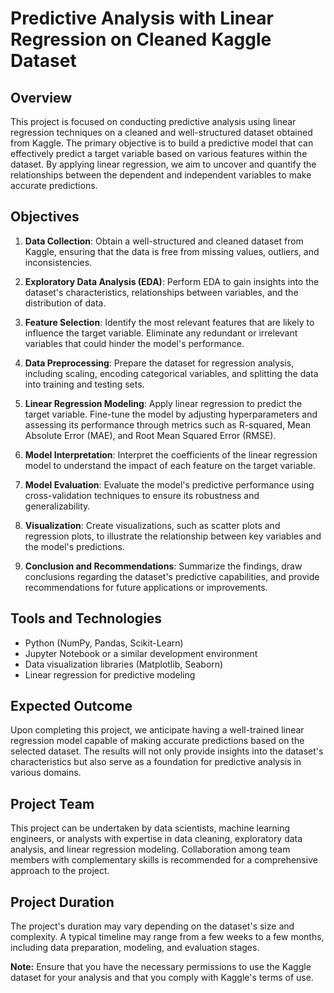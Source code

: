 # Predictive Analysis with Linear Regression on Cleaned Kaggle Dataset

## Overview

This project is focused on conducting predictive analysis using linear regression techniques on a cleaned and well-structured dataset obtained from Kaggle. The primary objective is to build a predictive model that can effectively predict a target variable based on various features within the dataset. By applying linear regression, we aim to uncover and quantify the relationships between the dependent and independent variables to make accurate predictions.

## Objectives

1. **Data Collection**: Obtain a well-structured and cleaned dataset from Kaggle, ensuring that the data is free from missing values, outliers, and inconsistencies.

2. **Exploratory Data Analysis (EDA)**: Perform EDA to gain insights into the dataset's characteristics, relationships between variables, and the distribution of data.

3. **Feature Selection**: Identify the most relevant features that are likely to influence the target variable. Eliminate any redundant or irrelevant variables that could hinder the model's performance.

4. **Data Preprocessing**: Prepare the dataset for regression analysis, including scaling, encoding categorical variables, and splitting the data into training and testing sets.

5. **Linear Regression Modeling**: Apply linear regression to predict the target variable. Fine-tune the model by adjusting hyperparameters and assessing its performance through metrics such as R-squared, Mean Absolute Error (MAE), and Root Mean Squared Error (RMSE).

6. **Model Interpretation**: Interpret the coefficients of the linear regression model to understand the impact of each feature on the target variable.

7. **Model Evaluation**: Evaluate the model's predictive performance using cross-validation techniques to ensure its robustness and generalizability.

8. **Visualization**: Create visualizations, such as scatter plots and regression plots, to illustrate the relationship between key variables and the model's predictions.

9. **Conclusion and Recommendations**: Summarize the findings, draw conclusions regarding the dataset's predictive capabilities, and provide recommendations for future applications or improvements.

## Tools and Technologies

- Python (NumPy, Pandas, Scikit-Learn)
- Jupyter Notebook or a similar development environment
- Data visualization libraries (Matplotlib, Seaborn)
- Linear regression for predictive modeling

## Expected Outcome

Upon completing this project, we anticipate having a well-trained linear regression model capable of making accurate predictions based on the selected dataset. The results will not only provide insights into the dataset's characteristics but also serve as a foundation for predictive analysis in various domains.

## Project Team

This project can be undertaken by data scientists, machine learning engineers, or analysts with expertise in data cleaning, exploratory data analysis, and linear regression modeling. Collaboration among team members with complementary skills is recommended for a comprehensive approach to the project.

## Project Duration

The project's duration may vary depending on the dataset's size and complexity. A typical timeline may range from a few weeks to a few months, including data preparation, modeling, and evaluation stages.

**Note:** Ensure that you have the necessary permissions to use the Kaggle dataset for your analysis and that you comply with Kaggle's terms of use.
